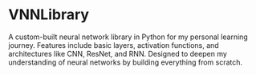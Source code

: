 # VNNLibrary
A custom-built neural network library in Python for my personal learning journey. Features include basic layers, activation functions, and architectures like CNN, ResNet, and RNN. Designed to deepen my understanding of neural networks by building everything from scratch.

